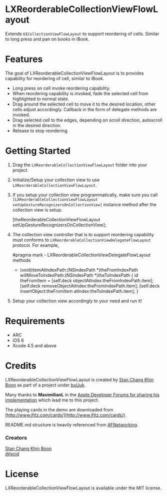 LXReorderableCollectionViewFlowLayout
=====================================

Extends `UICollectionViewFlowLayout` to support reordering of cells. Similar to long press and pan on books in iBook.

Features
========

The goal of LXReorderableCollectionViewFlowLayout is to provides capability for reordering of cell, similar to iBook.

 - Long press on cell invoke reordering capability.
 - When reordering capability is invoked, fade the selected cell from highlighted to normal state.
 - Drag around the selected cell to move it to the desired location, other cells adjust accordingly. Callback in the form of delegate methods are invoked.
 - Drag selected cell to the edges, depending on scroll direction, autoscroll in the desired direction.
 - Release to stop reordering.

Getting Started
===============

1. Drag the `LXReorderableCollectionViewFlowLayout` folder into your project.
2. Initialize/Setup your collection view to use `LXReorderableCollectionViewFlowLayout`.
3. If you setup your collection view programmatically, make sure you call `[LXReorderableCollectionViewFlowLayout setUpGestureRecognizersOnCollectionView]` instance method after the collection view is setup.

    [theReorderableCollectionViewFlowLayout setUpGestureRecognizersOnCollectionView];

4. The collection view controller that is to support reordering capability must conforms to `LXReorderableCollectionViewDelegateFlowLayout` protocol. For example,

    #pragma mark - LXReorderableCollectionViewDelegateFlowLayout methods

    - (void)itemAtIndexPath:(NSIndexPath *)theFromIndexPath willMoveToIndexPath:(NSIndexPath *)theToIndexPath {
        id theFromItem = [self.deck objectAtIndex:theFromIndexPath.item];
        [self.deck removeObjectAtIndex:theFromIndexPath.item];
        [self.deck insertObject:theFromItem atIndex:theToIndexPath.item];
    }

5. Setup your collection view accordingly to your need and run it!

Requirements
============

 - ARC
 - iOS 6
 - Xcode 4.5 and above

Credits
=======

LXReorderableCollectionViewFlowLayout is created by [Stan Chang Khin Boon](https://github.com/lxcid) as part of a project under [buUuk](http://www.buuuk.com/).

Many thanks to __MaximilianL__ in the [Apple Developer Forums for sharing his implementation](https://devforums.apple.com/message/682764) which lead me to this project.

The playing cards in the demo are downloaded from [http://www.jfitz.com/cards/](http://www.jfitz.com/cards/).

README.md structure is heavily referenced from [AFNetworking](https://github.com/AFNetworking/AFNetworking).

### Creators

[Stan Chang Khin Boon](http://github.com/lxcid)  
[@lxcid](https://twitter.com/lxcid)

License
=======

LXReorderableCollectionViewFlowLayout is available under the MIT license.